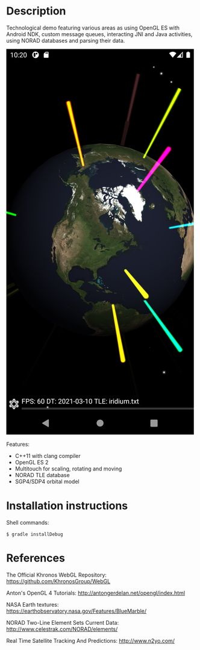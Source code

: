 # Description

Technological demo featuring various areas as using OpenGL ES with Android NDK, custom message queues, interacting JNI and Java activities, using NORAD databases and parsing their data.

![Screenshot](iridium.png?raw=true "Screenshot")

Features:

 - C++11 with clang compiler
 - OpenGL ES 2
 - Multitouch for scaling, rotating and moving
 - NORAD TLE database
 - SGP4/SDP4 orbital model

# Installation instructions

Shell commands:

    $ gradle installDebug

# References

The Official Khronos WebGL Repository: https://github.com/KhronosGroup/WebGL

Anton's OpenGL 4 Tutorials: http://antongerdelan.net/opengl/index.html

NASA Earth textures: https://earthobservatory.nasa.gov/Features/BlueMarble/

NORAD Two-Line Element Sets Current Data: http://www.celestrak.com/NORAD/elements/

Real Time Satellite Tracking And Predictions: http://www.n2yo.com/

